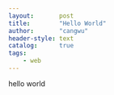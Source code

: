 ```yaml
---
layout:       post
title:        "Hello World"
author:       "cangwu"
header-style: text
catalog:      true
tags: 
    - web
---
```


hello world
